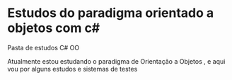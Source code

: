 # Estudos do paradigma orientado a objetos com c#
 Pasta de estudos C# OO
 
 Atualmente estou estudando o paradigma de Orientação a Objetos , e aqui vou por alguns estudos e sistemas de testes
 
